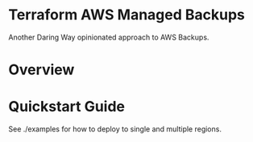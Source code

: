 # Terraform AWS Managed Backups
Another Daring Way opinionated approach to AWS Backups.

# Overview



# Quickstart Guide

See ./examples for how to deploy to single and multiple regions.
